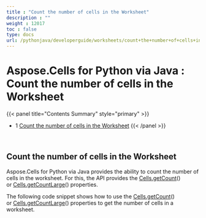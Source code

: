 ```yaml
---
title : "Count the number of cells in the Worksheet" 
description : "" 
weight : 12017 
toc : false
type: docs
url: /pythonjava/developerguide/worksheets/count+the+number+of+cells+in+the+worksheet/
---
```


# Aspose.Cells for Python via Java : Count the number of cells in the Worksheet


{{< panel title="Contents Summary" style="primary" >}}
*   1 [Count the number of cells in the Worksheet](#count-the-number-of-cells-in-the-worksheet)
{{< /panel >}}
 

 

## Count the number of cells in the Worksheet

Aspose.Cells for Python via Java provides the ability to count the number of cells in the worksheet. For this, the API provides the [Cells.getCount](https://apireference.aspose.com/cells/python/asposecells.api/cells#Count)() or [Cells.getCountLarge](https://apireference.aspose.com/cells/python/asposecells.api/cells#CountLarge)() properties.

The following code snippet shows how to use the [Cells.getCount](https://apireference.aspose.com/cells/python/asposecells.api/cells#Count)() or [Cells.getCountLarge](https://apireference.aspose.com/cells/python/asposecells.api/cells#CountLarge)() properties to get the number of cells in a worksheet.

